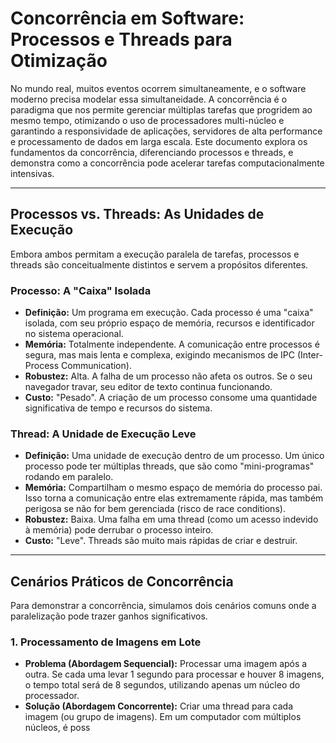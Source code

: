 # Concorrência em Software: Processos e Threads para Otimização

No mundo real, muitos eventos ocorrem simultaneamente, e o software moderno precisa modelar essa simultaneidade. A concorrência é o paradigma que nos permite gerenciar múltiplas tarefas que progridem ao mesmo tempo, otimizando o uso de processadores multi-núcleo e garantindo a responsividade de aplicações, servidores de alta performance e processamento de dados em larga escala. Este documento explora os fundamentos da concorrência, diferenciando processos e threads, e demonstra como a concorrência pode acelerar tarefas computacionalmente intensivas.

---

## Processos vs. Threads: As Unidades de Execução

Embora ambos permitam a execução paralela de tarefas, processos e threads são conceitualmente distintos e servem a propósitos diferentes.

### Processo: A "Caixa" Isolada

- **Definição:** Um programa em execução. Cada processo é uma "caixa" isolada, com seu próprio espaço de memória, recursos e identificador no sistema operacional.
- **Memória:** Totalmente independente. A comunicação entre processos é segura, mas mais lenta e complexa, exigindo mecanismos de IPC (Inter-Process Communication).
- **Robustez:** Alta. A falha de um processo não afeta os outros. Se o seu navegador travar, seu editor de texto continua funcionando.
- **Custo:** "Pesado". A criação de um processo consome uma quantidade significativa de tempo e recursos do sistema.

### Thread: A Unidade de Execução Leve

- **Definição:** Uma unidade de execução dentro de um processo. Um único processo pode ter múltiplas threads, que são como "mini-programas" rodando em paralelo.
- **Memória:** Compartilham o mesmo espaço de memória do processo pai. Isso torna a comunicação entre elas extremamente rápida, mas também perigosa se não for bem gerenciada (risco de race conditions).
- **Robustez:** Baixa. Uma falha em uma thread (como um acesso indevido à memória) pode derrubar o processo inteiro.
- **Custo:** "Leve". Threads são muito mais rápidas de criar e destruir.

---

## Cenários Práticos de Concorrência

Para demonstrar a concorrência, simulamos dois cenários comuns onde a paralelização pode trazer ganhos significativos.

### 1. Processamento de Imagens em Lote

- **Problema (Abordagem Sequencial):** Processar uma imagem após a outra. Se cada uma levar 1 segundo para processar e houver 8 imagens, o tempo total será de 8 segundos, utilizando apenas um núcleo do processador.
- **Solução (Abordagem Concorrente):** Criar uma thread para cada imagem (ou grupo de imagens). Em um computador com múltiplos núcleos, é poss

